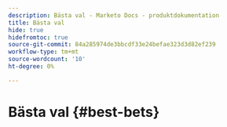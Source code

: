 ```yaml
---
description: Bästa val - Marketo Docs - produktdokumentation
title: Bästa val
hide: true
hidefromtoc: true
source-git-commit: 84a285974de3bbcdf33e24befae323d3d82ef239
workflow-type: tm+mt
source-wordcount: '10'
ht-degree: 0%

---
```


# Bästa val {#best-bets}
